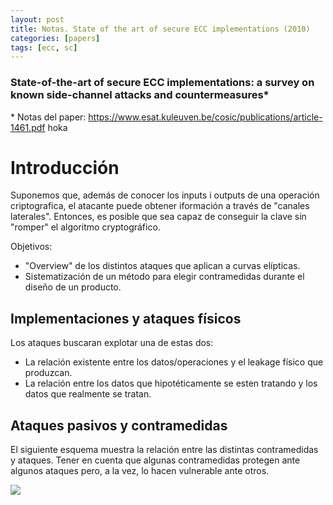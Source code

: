 ```yaml
---
layout: post
title: Notas. State of the art of secure ECC implementations (2010)
categories: [papers]
tags: [ecc, sc]
---
```


### State-of-the-art of secure ECC implementations: a survey on known side-channel attacks and countermeasures*
\* Notas del paper:  https://www.esat.kuleuven.be/cosic/publications/article-1461.pdf
hoka
# Introducción
Suponemos que, además de conocer los inputs i outputs de una operación criptografica, el atacante puede obtener iformación a través de "canales laterales". Entonces, es posible que sea capaz de conseguir la clave sin "romper" el algoritmo cryptográfico.

Objetivos: 
- "Overview" de los distintos ataques que aplican a curvas elípticas.
- Sistematización de un método para elegir contramedidas durante el diseño de un producto.

## Implementaciones y ataques físicos
Los ataques buscaran explotar una de estas dos:
- La relación existente entre los datos/operaciones y el leakage físico que produzcan.
- La relación entre los datos que hipotéticamente se esten tratando y los datos que realmente se tratan.

##  Ataques pasivos y contramedidas

El siguiente esquema muestra la relación entre las distintas contramedidas y ataques. Tener en cuenta que algunas contramedidas protegen ante algunos ataques pero, a la vez, lo hacen vulnerable ante otros.

![](/img/contramedidasECC.png)

